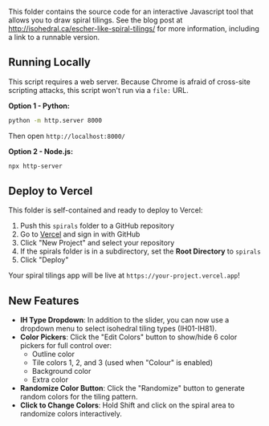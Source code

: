 This folder contains the source code for an interactive Javascript tool that allows you to draw spiral tilings. See the blog post at http://isohedral.ca/escher-like-spiral-tilings/ for more information, including a link to a runnable version.

## Running Locally

This script requires a web server. Because Chrome is afraid of cross-site scripting attacks, this script won't run via a `file:` URL. 

**Option 1 - Python:**
```bash
python -m http.server 8000
```
Then open `http://localhost:8000/`

**Option 2 - Node.js:**
```bash
npx http-server
```

## Deploy to Vercel

This folder is self-contained and ready to deploy to Vercel:

1. Push this `spirals` folder to a GitHub repository
2. Go to [Vercel](https://vercel.com) and sign in with GitHub
3. Click "New Project" and select your repository
4. If the spirals folder is in a subdirectory, set the **Root Directory** to `spirals`
5. Click "Deploy"

Your spiral tilings app will be live at `https://your-project.vercel.app`!

## New Features

- **IH Type Dropdown**: In addition to the slider, you can now use a dropdown menu to select isohedral tiling types (IH01-IH81).
- **Color Pickers**: Click the "Edit Colors" button to show/hide 6 color pickers for full control over:
  - Outline color
  - Tile colors 1, 2, and 3 (used when "Colour" is enabled)
  - Background color
  - Extra color
- **Randomize Color Button**: Click the "Randomize" button to generate random colors for the tiling pattern.
- **Click to Change Colors**: Hold Shift and click on the spiral area to randomize colors interactively.